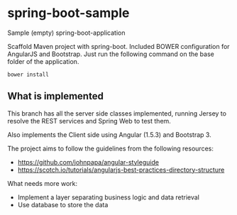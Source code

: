# spring-boot-sample
Sample (empty) spring-boot-application

Scaffold Maven project with spring-boot. Included BOWER configuration for AngularJS and Bootstrap. Just run the following command on the base folder of the application.

    bower install

## What is implemented
This branch has all the server side classes implemented, running Jersey to resolve the REST services and Spring
Web to test them.

Also implements the Client side using Angular (1.5.3) and Bootstrap 3.

The project aims to follow the guidelines from the following resources:
* https://github.com/johnpapa/angular-styleguide
* https://scotch.io/tutorials/angularjs-best-practices-directory-structure

What needs more work:
* Implement a layer separating business logic and data retrieval
* Use database to store the data
